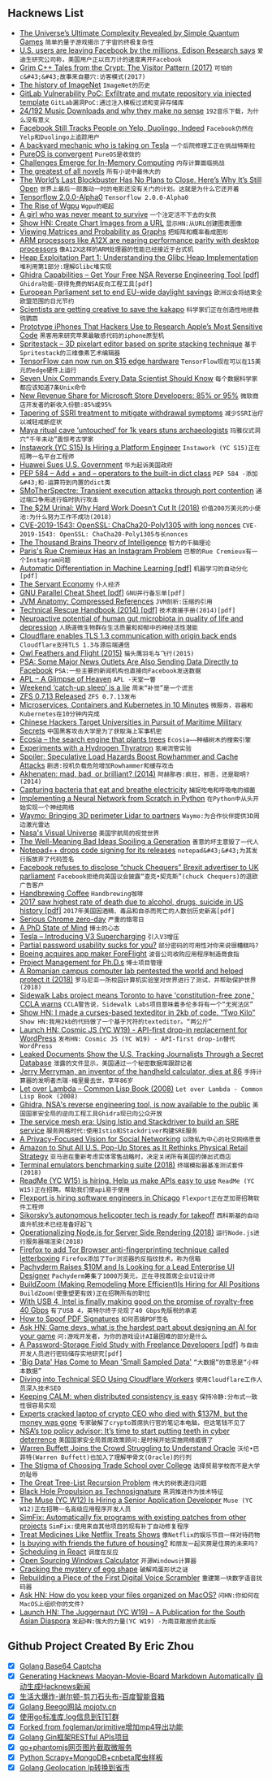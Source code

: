 ## Hacknews List


- [The Universe’s Ultimate Complexity Revealed by Simple Quantum Games](https://www.quantamagazine.org/the-universes-ultimate-complexity-revealed-by-simple-quantum-games-20190305/)  `简单的量子游戏揭示了宇宙的终极复杂性`
- [U.S. users are leaving Facebook by the millions, Edison Research says](https://www.marketplace.org/2019/03/06/tech/exclusive-look-numbers-showing-users-leaving-facebook-by-the-millions)  `爱迪生研究公司称，美国用户正以百万计的速度离开Facebook`
- [Grim C&#43;&#43; Tales from the Crypt: The Visitor Pattern (2017)](https://cppcrypt.tumblr.com/post/168134225802)  `可怕的c&#43;&#43;故事来自墓穴:访客模式(2017)`
- [The history of ImageNet](https://hackernoon.com/data-is-the-new-oil-1227197762b2)  `ImageNet的历史`
- [GitLab Vulnerability PoC: Exfiltrate and mutate repository via injected template](https://hackerone.com/reports/446585)  `GitLab漏洞PoC:通过注入模板过滤和变异存储库`
- [24/192 Music Downloads and why they make no sense](https://people.xiph.org/~xiphmont/demo/neil-young.html)  `192音乐下载，为什么没有意义`
- [Facebook Still Tracks People on Yelp, Duolingo, Indeed](https://privacyinternational.org/blog/2758/guess-what-facebook-still-tracks-you-android-apps-even-if-you-dont-have-facebook-account)  `Facebook仍然在Yelp和Duolingo上追踪用户`
- [A backyard mechanic who is taking on Tesla](https://www.bostonglobe.com/metro/2019/03/04/the-backyard-mechanic-who-taking-tesla/Sv1l8q2sxpQvTFMp13VFwM/story.html)  `一个后院修理工正在挑战特斯拉`
- [PureOS is convergent](https://puri.sm/posts/converging-on-convergence-pureos-is-convergent-welcome-to-the-future/)  `PureOS是收敛的`
- [Challenges Emerge for In-Memory Computing](https://semiengineering.com/challenges-emerge-for-in-memory-computing/)  `内存计算面临挑战`
- [The greatest of all novels](https://www.newcriterion.com/issues/2019/3/the-greatest-of-all-novels)  `所有小说中最伟大的`
- [The World’s Last Blockbuster Has No Plans to Close. Here’s Why It’s Still Open](https://www.nytimes.com/2019/03/06/business/the-worlds-last-blockbuster-has-no-plans-to-close-heres-why-its-still-open.html)  `世界上最后一部轰动一时的电影还没有关门的计划。这就是为什么它还开着`
- [Tensorflow 2.0.0-Alpha0](https://github.com/tensorflow/tensorflow/releases/tag/v2.0.0-alpha0)  `Tensorflow 2.0.0-Alpha0`
- [The Rise of Wgpu](https://gfx-rs.github.io/2019/03/06/wgpu.html)  `Wgpu的崛起`
- [A girl who was never meant to survive](https://www.bbc.co.uk/news/resources/idt-sh/haven_shepherd)  `一个注定活不下去的女孩`
- [Show HN: Create Chart Images from a URL](https://quickchart.io/)  `显示HN:从URL创建图表图像`
- [Viewing Matrices and Probability as Graphs](https://www.math3ma.com/blog/matrices-probability-graphs)  `把矩阵和概率看成图形`
- [ARM processors like A12X are nearing performance parity with desktop processors](https://reveried.com/article/arm-processors-nearing-performance-parity-with-x86)  `像A12X这样的ARM处理器的性能已经接近于台式机`
- [Heap Exploitation Part 1: Understanding the Glibc Heap Implementation](https://azeria-labs.com/heap-exploitation-part-1-understanding-the-glibc-heap-implementation/)  `堆利用第1部分:理解Glibc堆实现`
- [Ghidra Capabilities – Get Your Free NSA Reverse Engineering Tool [pdf]](https://www.rsaconference.com/writable/presentations/file_upload/png-t09-come-get-your-free-nsa-reverse-engineering-tool_.pdf)  `Ghidra功能-获得免费的NSA反向工程工具[pdf]`
- [European Parliament set to end EU-wide daylight savings](https://www.dw.com/en/european-parliament-set-to-end-eu-wide-daylight-savings/a-47775317)  `欧洲议会将结束全欧盟范围的日光节约`
- [Scientists are getting creative to save the kakapo](https://www.nationalgeographic.com/animals/2019/03/endangered-kapako-breeding-technology/)  `科学家们正在创造性地拯救鸮鹦鹉`
- [Prototype iPhones That Hackers Use to Research Apple’s Most Sensitive Code](https://motherboard.vice.com/en_us/article/gyakgw/the-prototype-dev-fused-iphones-that-hackers-use-to-research-apple-zero-days)  `黑客用来研究苹果最敏感代码的iphone原型机`
- [Spritestack – 3D pixelart editor based on sprite stacking technique](https://spritestack.io/)  `基于Spritestack的三维像素艺术编辑器`
- [TensorFlow can now run on $15 edge hardware](https://techerati.com/news-hub/tensorflow-can-now-run-on-12-edge-hardware/)  `TensorFlow现在可以在15美元的edge硬件上运行`
- [Seven Unix Commands Every Data Scientist Should Know](http://neowaylabs.github.io/programming/unix-shell-for-data-scientists/)  `每个数据科学家都应该知道7条Unix命令`
- [New Revenue Share for Microsoft Store Developers: 85% or 95%](https://blogs.windows.com/buildingapps/2019/03/06/updated-microsoft-store-app-developer-agreement-new-revenue-share/)  `微软商店开发者的新收入份额:85%或95%`
- [Tapering of SSRI treatment to mitigate withdrawal symptoms](https://www.thelancet.com/journals/lanpsy/article/PIIS2215-0366(19)30032-X/fulltext)  `减少SSRI治疗以减轻戒断症状`
- [Maya ritual cave ‘untouched’ for 1k years stuns archaeologists](https://www.nationalgeographic.com/culture/2019/03/maya-ritual-balamku-cave-stuns-archaeologists/)  `玛雅仪式洞穴“千年未动”震惊考古学家`
- [Instawork (YC S15) Is Hiring a Platform Engineer](https://angel.co/instawork/jobs/505873-platform-engineer)  `Instawork (YC S15)正在招聘一名平台工程师`
- [Huawei Sues U.S. Government](https://www.nytimes.com/2019/03/06/business/huawei-united-states-trade-lawsuit.html)  `华为起诉美国政府`
- [PEP 584 – Add &#43; and – operators to the built-in dict class](https://www.python.org/dev/peps/pep-0584/)  `PEP 584 -添加&#43;和-运算符到内置的dict类`
- [SMoTherSpectre: Transient execution attacks through port contention](https://nebelwelt.net/blog/20190306-SMoTherSpectre.html)  `通过端口争用进行临时执行攻击`
- [The $2M Urinal: Why Hard Work Doesn’t Cut It (2018)](http://behavioralscientist.org/the-2-million-urinal-why-hard-work-doesnt-cut-it/)  `价值200万美元的小便池:为什么努力工作不成功(2018)`
- [CVE-2019-1543: OpenSSL: ChaCha20-Poly1305 with long nonces](https://www.openssl.org/news/secadv/20190306.txt)  `CVE-2019-1543: OpenSSL: ChaCha20-Poly1305与长nonces`
- [The Thousand Brains Theory of Intelligence](https://numenta.com/blog/2019/01/16/the-thousand-brains-theory-of-intelligence/)  `智力的千脑理论`
- [Paris&#39;s Rue Cremieux Has an Instagram Problem](https://www.citylab.com/life/2019/03/rue-cremieux-paris-instagram-tourists-where-to-take-pictures/584164/)  `巴黎的Rue Cremieux有一个Instagram问题`
- [Automatic Differentiation in Machine Learning [pdf]](http://www.jmlr.org/papers/volume18/17-468/17-468.pdf)  `机器学习的自动分化[pdf]`
- [The Servant Economy](https://www.theatlantic.com/technology/archive/2019/03/what-happened-uber-x-companies/584236/)  `仆人经济`
- [GNU Parallel Cheat Sheet [pdf]](https://www.gnu.org/software/parallel/parallel_cheat.pdf)  `GNU并行备忘单[pdf]`
- [JVM Anatomy: Compressed References](https://shipilev.net/jvm/anatomy-quarks/23-compressed-references/)  `JVM剖析:压缩的引用`
- [Technical Rescue Handbook (2014) [pdf]](http://mra.org/wp-content/uploads/2016/05/nps-technical-rescue-handbook-2014.pdf)  `技术救援手册(2014)[pdf]`
- [Neuroactive potential of human gut microbiota in quality of life and depression](https://www.nature.com/articles/s41564-018-0337-x.epdf?referrer_access_token=wrPsThpekvlDIFVfG5LcxNRgN0jAjWel9jnR3ZoTv0Pk-saWPJmzGA3H2wMSXmwWlLgoMIU-QgMdenquoZAoe6NETxnfNGaTyvKBf8sDab0d4o3IEWSDwPMHnxuzB02yxHpGxsrb_BAMi8S1xd9sKTII8ETVXrRjzyawDGyhVDxF3e1s_r1_lufiujI6-hOfoR0i-ws8EVQx2UqY7VLGaMBRs1N-olOmFv8l7zf3HcJYx3fvAbSktPcSgGBlaxr63WkPzfDrnnSyk1Lfje1HUw%3D%3D&amp;tracking_referrer=www.genengnews.com)  `人肠道微生物群在生活质量和抑郁中的神经活性潜能`
- [Cloudflare enables TLS 1.3 communication with origin back ends](https://community.centminmod.com/threads/16795/)  `Cloudflare支持TLS 1.3与源后端通信`
- [Owl Feathers and Flight (2015)](https://www.owlpages.com/owls/articles.php?a=7)  `猫头鹰羽毛与飞行(2015)`
- [PSA: Some Major News Outlets Are Also Sending Data Directly to Facebook](https://twitter.com/antoniogm/status/1103190266930913281)  `PSA:一些主要的新闻机构也直接向Facebook发送数据`
- [APL – A Glimpse of Heaven](http://vector.org.uk/art10011550)  `APL -天堂一瞥`
- [Weekend ‘catch-up sleep’ is a lie](https://www.washingtonpost.com/health/2019/02/28/weekend-catch-up-sleep-is-lie/)  `周末“补觉”是一个谎言`
- [ZFS 0.7.13 Released](https://github.com/zfsonlinux/zfs/releases/tag/zfs-0.7.13)  `ZFS 0.7.13发布`
- [Microservices, Containers and Kubernetes in 10 Minutes](https://gravitational.com/blog/microservices-containers-kubernetes/)  `微服务，容器和Kubernetes在10分钟内完成`
- [Chinese Hackers Target Universities in Pursuit of Maritime Military Secrets](https://www.wsj.com/articles/chinese-hackers-target-universities-in-pursuit-of-maritime-military-secrets-11551781800)  `中国黑客攻击大学是为了获取海上军事机密`
- [Ecosia – the search engine that plants trees](https://www.ecosia.org/)  `Ecosia——种植树木的搜索引擎`
- [Experiments with a Hydrogen Thyratron](http://www.kerrywong.com/2019/03/03/experiments-with-a-hydrogen-thyratron/)  `氢闸流管实验`
- [Spoiler: Speculative Load Hazards Boost Rowhammer and Cache Attacks](https://arxiv.org/abs/1903.00446)  `剧透:投机负载危险增加Rowhammer和缓存攻击`
- [Akhenaten: mad, bad, or brilliant? (2014)](https://www.telegraph.co.uk/culture/art/10561090/Akhenaten-mad-bad-or-brilliant.html)  `阿赫那吞:疯狂，邪恶，还是聪明?(2014)`
- [Capturing bacteria that eat and breathe electricity](https://news.wsu.edu/2019/03/05/capturing-bacteria-eat-breathe-electricity/)  `捕捉吃电和呼吸电的细菌`
- [Implementing a Neural Network from Scratch in Python](https://victorzhou.com/blog/intro-to-neural-networks/)  `在Python中从头开始实现一个神经网络`
- [Waymo: Bringing 3D perimeter Lidar to partners](https://medium.com/waymo/bringing-3d-perimeter-lidar-to-partners-6beaa7d3dcc2)  `Waymo:为合作伙伴提供3D周边激光雷达`
- [Nasa&#39;s Visual Universe](https://artsexperiments.withgoogle.com/nasasvisualuniverse)  `美国宇航局的视觉世界`
- [The Well-Meaning Bad Ideas Spoiling a Generation](http://nautil.us/issue/70/variables/the-well_meaning-bad-ideas-spoiling-a-generation)  `善意的坏主意毁了一代人`
- [Notepad&#43;&#43; drops code signing for its releases](https://notepad-plus-plus.org/news/notepad-7.6.4-released.html)  `notepad&#43;&#43;为其发行版放弃了代码签名`
- [Facebook refuses to disclose “chuck Chequers” Brexit advertiser to UK parliament](https://techcrunch.com/2019/03/06/facebook-refuses-to-disclose-chuck-chequers-brexit-advertiser-to-uk-parliament/)  `Facebook拒绝向英国议会披露“查克•契克斯”(chuck Chequers)的退欧广告客户`
- [Handbrewing Coffee](https://quanttype.net/posts/2019-03-06-handbrewing-coffee.html)  `Handbrewing咖啡`
- [2017 saw highest rate of death due to alcohol, drugs, suicide in US history [pdf]](http://www.paininthenation.org/assets/pdfs/TFAH-2017-PainNationRpt.pdf)  `2017年美国因酒精、毒品和自杀而死亡的人数创历史新高[pdf]`
- [Serious Chrome zero-day](https://nakedsecurity.sophos.com/2019/03/06/serious-chrome-zero-day-google-says-update-right-this-minute/)  `严重的铬零日`
- [A PhD State of Mind](https://www.nature.com/articles/s41556-018-0085-4)  `博士的心态`
- [Tesla – Introducing V3 Supercharging](https://www.tesla.com/blog/introducing-v3-supercharging)  `引入V3增压`
- [Partial password usability sucks for you?](https://gaevoy.com/2019/03/06/partial-password-sucks.html)  `部分密码的可用性对你来说很糟糕吗?`
- [Boeing acquires app maker ForeFlight](https://www.houstonchronicle.com/business/article/Boeing-acquires-Houston-flight-planning-app-maker-13668642.php)  `波音公司收购应用程序制造商食指`
- [Project Management for Ph.D.s](https://rachitnigam.com/post/project-management/)  `博士项目管理`
- [A Romanian campus computer lab pentested the world and helped protect it (2018)](https://arstechnica.com/features/2018/08/the-secret-history-of-ed011-the-obscure-computer-lab-that-hacked-the-world/)  `罗马尼亚一所校园计算机实验室对世界进行了测试，并帮助保护世界(2018)`
- [Sidewalk Labs project means Toronto to have &#39;constitution-free zone,&#39; CCLA warns](https://www.cbc.ca/news/canada/toronto/sidewalk-labs-quayside-waterfront-toronto-constitution-free-zone-ccla-letter-1.5044813)  `CCLA警告说，Sidewalk Labs项目意味着多伦多将有一个“无宪法区”`
- [Show HN: I made a curses-based texteditor in 2kb of code. “Two Kilo”](https://0x0.st/zolW.txt)  `Show HN:我用2kb的代码做了一个基于咒符的texteditor。“两公斤”`
- [Launch HN: Cosmic JS (YC W19) - API-first drop-in replacement for WordPress](item?id=19330262)  `发布HN: Cosmic JS (YC W19) - API-first drop-in替代WordPress`
- [Leaked Documents Show the U.S. Tracking Journalists Through a Secret Database](https://www.nbcsandiego.com/investigations/Source-Leaked-Documents-Show-the-US-Government-Tracking-Journalists-and-Advocates-Through-a-Secret-Database-506783231.html)  `泄露的文件显示，美国通过一个秘密数据库跟踪记者`
- [Jerry Merryman, an inventor of the handheld calculator, dies at 86](https://www.bloomberg.com/news/articles/2019-03-05/-brilliant-man-who-was-an-inventor-of-the-calculator-dies)  `手持计算器的发明者杰瑞·梅里曼去世，享年86岁`
- [Let over Lambda – Common Lisp Book (2008)](https://letoverlambda.com/)  `Let over Lambda - Common Lisp Book (2008)`
- [Ghidra, NSA&#39;s reverse engineering tool, is now available to the public](https://www.nsa.gov/ghidra)  `美国国家安全局的逆向工程工具Ghidra现已向公众开放`
- [The service mesh era: Using Istio and Stackdriver to build an SRE service](https://cloud.google.com/blog/products/devops-sre/the-service-mesh-era-using-istio-and-stackdriver-to-build-an-sre-service)  `服务网格时代:使用Istio和Stackdriver构建SRE服务`
- [A Privacy-Focused Vision for Social Networking](https://www.facebook.com/notes/mark-zuckerberg/a-privacy-focused-vision-for-social-networking/10156700570096634/)  `以隐私为中心的社交网络愿景`
- [Amazon to Shut All U.S. Pop-Up Stores as It Rethinks Physical Retail Strategy](https://www.wsj.com/articles/amazon-to-shut-all-u-s-pop-up-stores-as-it-rethinks-physical-retail-strategy-11551902178)  `亚马逊在重新考虑实体零售战略时，决定关闭所有美国的弹出式商店`
- [Terminal emulators benchmarking suite (2018)](https://github.com/anarcat/terms-benchmarks)  `终端模拟器基准测试套件(2018)`
- [ReadMe (YC W15) is hiring. Help us make APIs easy to use](http://readme.io/careers)  `ReadMe (YC W15)正在招聘。帮助我们使api易于使用`
- [Flexport is hiring software engineers in Chicago](https://www.flexport.com/careers/department/engineering)  `Flexport正在芝加哥招聘软件工程师`
- [Sikorsky’s autonomous helicopter tech is ready for takeoff](https://www.theverge.com/transportation/2019/3/5/18250996/sikorsky-autonomous-helicopter-flying-taxi-lockheed)  `西科斯基的自动直升机技术已经准备好起飞`
- [Operationalizing Node.js for Server Side Rendering (2018)](https://medium.com/airbnb-engineering/operationalizing-node-js-for-server-side-rendering-c5ba718acfc9)  `运行Node.js进行服务器端渲染(2018)`
- [Firefox to add Tor Browser anti-fingerprinting technique called letterboxing](https://www.zdnet.com/article/firefox-to-add-tor-browser-anti-fingerprinting-technique-called-letterboxing/)  `Firefox添加了Tor浏览器的反指纹技术，称为信箱`
- [Pachyderm Raises $10M and Is Looking for a Lead Enterprise UI Designer](https://jobs.lever.co/pachyderm/)  `Pachyderm筹集了1000万美元，正在寻找首席企业UI设计师`
- [BuildZoom (Making Remodeling More Efficient)Is Hiring for All Positions](https://jobs.lever.co/buildzoom)  `BuildZoom(使重塑更有效)正在招聘所有的职位`
- [With USB 4, Intel is finally making good on the promise of royalty-free 40 Gbps](https://www.theverge.com/2019/3/4/18246182/usb-4-thunderbolt-3-specs-features-release-date)  `有了USB 4，英特尔终于兑现了40 Gbps免版税的承诺`
- [How to Spoof PDF Signatures](https://web-in-security.blogspot.com/2019/02/how-to-spoof-pdf-signatures.html)  `如何恶搞PDF签名`
- [Ask HN: Game devs, what is the hardest part about designing an AI for your game](item?id=19321637)  `问:游戏开发者，为你的游戏设计AI最困难的部分是什么`
- [A Password-Storage Field Study with Freelance Developers [pdf]](https://net.cs.uni-bonn.de/fileadmin/user_upload/naiakshi/Naiakshina_Password_Study.pdf)  `与自由开发人员进行密码储存实地研究[pdf]`
- [&#39;Big Data&#39; Has Come to Mean &#39;Small Sampled Data&#39;](https://www.forbes.com/sites/kalevleetaru/2019/02/17/the-big-data-revolution-will-be-sampled-how-big-data-has-come-to-mean-small-sampled-data/)  `“大数据”的意思是“小样本数据”`
- [Diving into Technical SEO Using Cloudflare Workers](https://blog.cloudflare.com/diving-into-technical-seo-cloudflare-workers/)  `使用Cloudflare工作人员深入技术SEO`
- [Keeping CALM: when distributed consistency is easy](https://blog.acolyer.org/2019/03/06/keeping-calm-when-distributed-consistency-is-easy/)  `保持冷静:分布式一致性很容易实现`
- [Experts cracked laptop of crypto CEO who died with $137M, but the money was gone](https://www.businessinsider.com/crypto-ceo-died-with-passwords-to-137-million-but-the-money-is-gone-2019-3)  `专家破解了crypto首席执行官的笔记本电脑，但这笔钱不见了`
- [NSA’s top policy advisor: It’s time to start putting teeth in cyber deterrence](https://arstechnica.com/tech-policy/2019/03/nsas-top-policy-advisor-its-time-to-start-putting-teeth-in-cyber-deterrence/)  `美国国家安全局首席政策顾问:是时候开始实施网络威慑了`
- [Warren Buffett Joins the Crowd Struggling to Understand Oracle](https://www.bloomberg.com/news/articles/2019-02-26/buffett-joins-crowd-struggling-to-assess-opaque-oracle)  `沃伦•巴菲特(Warren Buffett)也加入了理解甲骨文(Oracle)的行列`
- [The Stigma of Choosing Trade School over College](https://www.theatlantic.com/education/archive/2019/03/choosing-trade-school-over-college/584275/)  `选择贸易学校而不是大学的耻辱`
- [The Great Tree-List Recursion Problem](http://cslibrary.stanford.edu/109/TreeListRecursion.html)  `伟大的树表递归问题`
- [Black Hole Propulsion as Technosignature](https://www.centauri-dreams.org/2019/03/06/black-hole-propulsion-as-technosignature/)  `黑洞推进作为技术特征`
- [The Muse (YC W12) Is Hiring a Senior Application Developer](https://www.themuse.com/jobs/themuse/senior-application-developer)  `Muse (YC W12)正在招聘一名高级应用程序开发人员`
- [SimFix: Automatically fix programs with existing patches from other projects](https://github.com/xgdsmileboy/SimFix)  `SimFix:使用来自其他项目的现有补丁自动修复程序`
- [Treat Medicines Like Netflix Treats Shows](https://www.nytimes.com/2019/03/05/opinion/can-netflix-show-americans-how-to-cut-the-cost-of-drugs.html)  `像Netflix的娱乐节目一样对待药物`
- [Is buying with friends the future of housing?](https://www.bbc.co.uk/news/business-46895770)  `和朋友一起买房是住房的未来吗?`
- [Scheduling in React](https://philippspiess.com/scheduling-in-react/)  `调度在反应`
- [Open Sourcing Windows Calculator](https://blogs.windows.com/buildingapps/2019/03/06/announcing-the-open-sourcing-of-windows-calculator/)  `开源Windows计算器`
- [Cracking the mystery of egg shape](https://vis.sciencemag.org/eggs/)  `破解鸡蛋形状之谜`
- [Rebuilding a Piece of the First Digital Voice Scrambler](https://spectrum.ieee.org/geek-life/hands-on/rebuilding-a-piece-of-the-first-digital-voice-scrambler)  `重建第一块数字语音扰码器`
- [Ask HN: How do you keep your files organized on MacOS?](item?id=19327264)  `问HN:你如何在MacOS上组织你的文件?`
- [Launch HN: The Juggernaut (YC W19) – A Publication for the South Asian Diaspora](item?id=19320608)  `发起HN:强大的力量(YC W19) -为南亚散居侨民出版`

## Github Project Created By Eric Zhou

- [x] [Golang Base64 Captcha](https://github.com/mojocn/base64Captcha)
- [x] [Generating Hacknews Maoyan-Movie-Board Markdown Automatically 自动生成Hacknews新闻](https://github.com/dejavuzhou/md-genie)
- [x] [生活大爆炸-谢尔顿-剪刀石头布-百度智能音箱](https://github.com/mojocn/dueros-bang-game)
- [x] [Golang Beego网站 mojotv.cn](https://github.com/mojocn/www.mojotv.cn)
- [x] [使用go标准库,log信息到钉钉群](https://github.com/mojocn/dooger)
- [x] [Forked from fogleman/primitive增加mp4导出功能](https://github.com/mojocn/primitive)
- [x] [Golang Gin框架RESTful APIs项目](https://github.com/JJJJJJJerk/ezier-golang-web-api-framework)
- [x] [go+phantomjs网页图片截取微服务](https://github.com/mojocn/screen_shot)
- [x] [Python Scrapy+MongoDB+cnbeta爬虫样板](https://github.com/mojocn/scrapy_mongodb_boilerplate_cnbeta)
- [x] [Golang Geolocation Ip转换到省市](https://github.com/mojocn/ip2location)